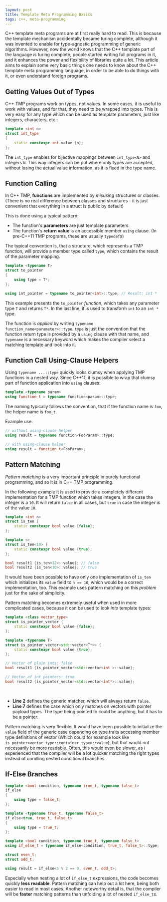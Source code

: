 ```yaml
---
layout: post
title: Template Meta Programming Basics
tags: c++, meta-programming
---
```


C++ template meta programs are at first really hard to read.
This is because the template mechanism accidentally became turing complete, although it was invented to enable for type-agnostic programming of generic algorithms.
However, now the world knows that the C++ template  part of the language *is* turing complete, people started writing full programs in it, and it enhances the power and flexibility of libraries quite a lot.
This article aims to explain some very basic things one needs to know about the C++ template meta programming language, in order to be able to do things with it, or even understand foreign programs.

<!--more-->

## Getting Values Out of Types

C++ TMP programs work on types, not values.
In some cases, it is useful to work with values, and for that, they need to be wrapped into types.
This is very easy for any type which can be used as template parameters, just like integers, characters, etc.:

``` cpp
template <int n>
struct int_type
{
    static constexpr int value {n};
};
```

The `int_type` enables for bijective mappings between `int_type<N>` and integers `N`.
This way integers can be put where only types are accepted, without losing the actual value information, as it is fixed in the type name.

## Function Calling

In C++ TMP, **functions** are implemented by *misusing* structures or classes.
(There is no real difference between classes and structures - it is just convenient that everything in a struct is public by default)

This is done using a typical pattern:

- The function's **parameters** are just template parameters.
- The function's **return value** is an accessible member `using` clause. (In pre-C++11 TMP programs, these are usually `typedef`s)

The typical convention is, that a structure, which represents a TMP function, will provide a member type called `type`, which contains the result of the parameter mapping.

``` cpp
template <typename T>
struct to_pointer
{
    using type = T*;
};

using int_pointer = typename to_pointer<int>::type; // Result: int *
```

This example presents the `to_pointer` *function*, which takes any parameter type `T` and returns `T*`.
In the last line, it is used to transform `int` to an `int *` type.

The function is *applied* by writing `typename function_name<parameter>::type`.
`type` is just the convention that the function return type is provided by a `using` clause with that name, and `typename` is a necessary keyword which makes the compiler select a matching template and look into it.

## Function Call Using-Clause Helpers

Using `typename ...::type` quickly looks clumsy when applying TMP functions in a nested way.
Since C++11, it is possible to wrap that clumsy part of function application into `using` clauses:

``` cpp
template <typename param>
using function_t = typename function<param>::type;
```

The naming typically follows the convention, that if the function name is `foo`, the helper name is `foo_t`.

Example use:

``` cpp
// without using-clause helper
using result = typename function<FooParam>::type;

// with using-clause helper
using result = function_t<FooParam>;
```

## Pattern Matching

*Pattern matching* is a very important principle in purely functional programming, and so it is in C++ TMP programming.

In the following example it is used to provide a completely different implementation for a TMP function which takes integers, in the case the integer is a `10`.
It will return `false` in all cases, but `true` in case the integer is of the value `10`.

``` cpp
template <int n>
struct is_ten {
    static constexpr bool value {false};
};

template <>
struct is_ten<10> {
    static constexpr bool value {true};
};

bool result1 {is_ten<12>::value}; // false
bool result2 {is_ten<10>::value}; // true
```

It would have been possible to have only one implementation of `is_ten` which initializes its `value` field to `n == 10`, which would be a correct implementation, too.
This example uses pattern matching on this *problem* just for the sake of simplicity.

Pattern matching becomes extremely useful when used in more complicated cases, because it can be used to look *into* template types:

``` {.cpp .numberLines }
template <class vector_type>
struct is_pointer_vector {
    static constexpr bool value {false};
};

template <typename T>
struct is_pointer_vector<std::vector<T*>> {
    static constexpr bool value {true};
};

// Vector of plain ints: false
bool result1 {is_pointer_vector<std::vector<int >::value};

// Vector of int pointers: true
bool result2 {is_pointer_vector<std::vector<int*>::value};
```
<br>

- **Line 2** defines the generic matcher, which will always return `false`.
- **Line 7** defines the case which only matches on vectors with pointer payload types. The type being pointed to could be anything, but it has to be a pointer.

Pattern matching is very flexible.
It would have been possible to initialize the `value` field of the generic case depending on type traits accessing member type definitions of vector (Which could for example look like `is_pointer<vector_type::container_type>::value`), but that would not necessarily be more readable.
Often, this would even be slower, as i experienced that the compiler will be a lot quicker matching the right types instead of unrolling nested conditional branches.

## If-Else Branches

``` cpp
template <bool condition, typename true_t, typename false_t>
if_else
{
    using type = false_t;
};

template <typename true_t, typename false_t>
if_else<true, true_t, false_t>
{
    using type = true_t;
};

template <bool condition, typename true_t, typename false_t>
using if_else_t = typename if_else<condition, true_t, false_t>::type;

struct even_t;
struct odd_t;

using result = if_else<5 % 2 == 0, even_t, odd_t>;
```

Especially when nesting a lot of `if_else_t` expressions, the code becomes quickly **less readable**.
Pattern matching can help out a lot here, being both easier to read in most cases.
Another noteworthy detail is, that the compiler will be **faster** matching patterns than unfolding a lot of nested `if_else_t`s.

